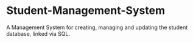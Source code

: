 # Student-Management-System
A  Management System  for creating, managing and updating the student database, linked via SQL. 
